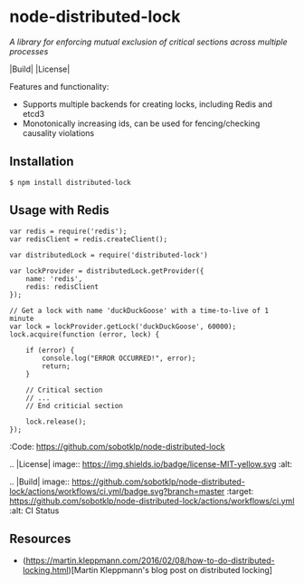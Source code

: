 # node-distributed-lock

_A library for enforcing mutual exclusion of critical sections across multiple processes_

|Build| |License|

Features and functionality:

- Supports multiple backends for creating locks, including Redis and etcd3
- Monotonically increasing ids, can be used for fencing/checking causality violations

## Installation

    $ npm install distributed-lock

## Usage with Redis

    var redis = require('redis');
    var redisClient = redis.createClient();

    var distributedLock = require('distributed-lock')

    var lockProvider = distributedLock.getProvider({
        name: 'redis',
        redis: redisClient
    });

    // Get a lock with name 'duckDuckGoose' with a time-to-live of 1 minute
    var lock = lockProvider.getLock('duckDuckGoose', 60000);
    lock.acquire(function (error, lock) {

    	if (error) {
    		console.log("ERROR OCCURRED!", error);
    		return;
    	}

    	// Critical section
    	// ...
    	// End criticial section

    	lock.release();
    });

:Code: https://github.com/sobotklp/node-distributed-lock

.. |License| image:: https://img.shields.io/badge/license-MIT-yellow.svg
:alt:

.. |Build| image:: https://github.com/sobotklp/node-distributed-lock/actions/workflows/ci.yml/badge.svg?branch=master
:target: https://github.com/sobotklp/node-distributed-lock/actions/workflows/ci.yml
:alt: CI Status

## Resources

- (https://martin.kleppmann.com/2016/02/08/how-to-do-distributed-locking.html)[Martin Kleppmann's blog post on distributed locking]
